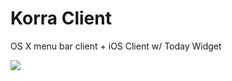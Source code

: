 # Korra Client
OS X menu bar client + iOS Client w/ Today Widget

<img src="http://i.imgur.com/4L0xfBg.png">
